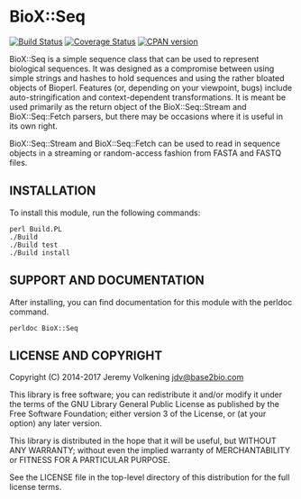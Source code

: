 BioX::Seq
=========

[![Build Status](https://travis-ci.org/jvolkening/p5-BioX-Seq.svg?branch=master)](https://travis-ci.org/jvolkening/p5-BioX-Seq)
[![Coverage Status](https://coveralls.io/repos/github/jvolkening/p5-BioX-Seq/badge.svg?branch=master)](https://coveralls.io/github/jvolkening/p5-BioX-Seq?branch=master)
[![CPAN version](https://badge.fury.io/pl/BioX-Seq.svg)](https://badge.fury.io/pl/BioX-Seq)

BioX::Seq is a simple sequence class that can be used to represent
biological sequences. It was designed as a compromise between using simple
strings and hashes to hold sequences and using the rather bloated objects of
Bioperl. Features (or, depending on your viewpoint, bugs) include
auto-stringification and context-dependent transformations. It is meant
be used primarily as the return object of the BioX::Seq::Stream and
BioX::Seq::Fetch parsers, but
there may be occasions where it is useful in its own right.

BioX::Seq::Stream and BioX::Seq::Fetch can be used to read in sequence objects
in a streaming or random-access fashion from FASTA and FASTQ files.

INSTALLATION
------------

To install this module, run the following commands:

	perl Build.PL
	./Build
	./Build test
	./Build install

SUPPORT AND DOCUMENTATION
-------------------------

After installing, you can find documentation for this module with the
perldoc command.

    perldoc BioX::Seq

LICENSE AND COPYRIGHT
---------------------

Copyright (C) 2014-2017 Jeremy Volkening <jdv@base2bio.com>

This library is free software; you can redistribute it and/or modify it under
the terms of the GNU Library General Public License as published by the Free
Software Foundation; either version 3 of the License, or (at your option) any
later version.

This library is distributed in the hope that it will be useful, but WITHOUT ANY
WARRANTY; without even the implied warranty of MERCHANTABILITY or FITNESS FOR A
PARTICULAR PURPOSE.

See the LICENSE file in the top-level directory of this distribution for the
full license terms.
